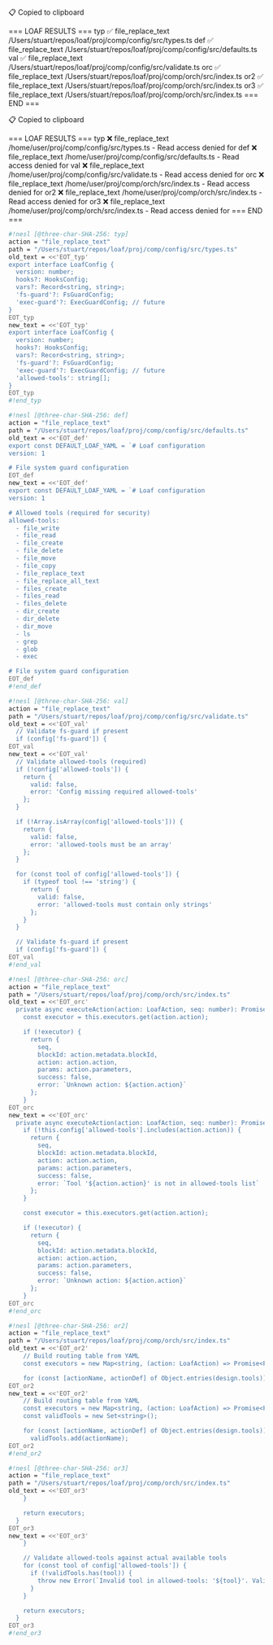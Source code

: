 📋 Copied to clipboard

=== LOAF RESULTS ===
typ ✅ file_replace_text /Users/stuart/repos/loaf/proj/comp/config/src/types.ts
def ✅ file_replace_text /Users/stuart/repos/loaf/proj/comp/config/src/defaults.ts
val ✅ file_replace_text /Users/stuart/repos/loaf/proj/comp/config/src/validate.ts
orc ✅ file_replace_text /Users/stuart/repos/loaf/proj/comp/orch/src/index.ts
or2 ✅ file_replace_text /Users/stuart/repos/loaf/proj/comp/orch/src/index.ts
or3 ✅ file_replace_text /Users/stuart/repos/loaf/proj/comp/orch/src/index.ts
=== END ===

📋 Copied to clipboard

=== LOAF RESULTS ===
typ ❌ file_replace_text /home/user/proj/comp/config/src/types.ts - Read access denied for
def ❌ file_replace_text /home/user/proj/comp/config/src/defaults.ts - Read access denied for
val ❌ file_replace_text /home/user/proj/comp/config/src/validate.ts - Read access denied for
orc ❌ file_replace_text /home/user/proj/comp/orch/src/index.ts - Read access denied for
or2 ❌ file_replace_text /home/user/proj/comp/orch/src/index.ts - Read access denied for
or3 ❌ file_replace_text /home/user/proj/comp/orch/src/index.ts - Read access denied for
=== END ===

```sh nesl
#!nesl [@three-char-SHA-256: typ]
action = "file_replace_text"
path = "/Users/stuart/repos/loaf/proj/comp/config/src/types.ts"
old_text = <<'EOT_typ'
export interface LoafConfig {
  version: number;
  hooks?: HooksConfig;
  vars?: Record<string, string>;
  'fs-guard'?: FsGuardConfig;
  'exec-guard'?: ExecGuardConfig; // future
}
EOT_typ
new_text = <<'EOT_typ'
export interface LoafConfig {
  version: number;
  hooks?: HooksConfig;
  vars?: Record<string, string>;
  'fs-guard'?: FsGuardConfig;
  'exec-guard'?: ExecGuardConfig; // future
  'allowed-tools': string[];
}
EOT_typ
#!end_typ
```

```sh nesl
#!nesl [@three-char-SHA-256: def]
action = "file_replace_text"
path = "/Users/stuart/repos/loaf/proj/comp/config/src/defaults.ts"
old_text = <<'EOT_def'
export const DEFAULT_LOAF_YAML = `# Loaf configuration
version: 1

# File system guard configuration
EOT_def
new_text = <<'EOT_def'
export const DEFAULT_LOAF_YAML = `# Loaf configuration
version: 1

# Allowed tools (required for security)
allowed-tools:
  - file_write
  - file_read
  - file_create
  - file_delete
  - file_move
  - file_copy
  - file_replace_text
  - file_replace_all_text
  - files_create
  - files_read
  - files_delete
  - dir_create
  - dir_delete
  - dir_move
  - ls
  - grep
  - glob
  - exec

# File system guard configuration
EOT_def
#!end_def
```

```sh nesl
#!nesl [@three-char-SHA-256: val]
action = "file_replace_text"
path = "/Users/stuart/repos/loaf/proj/comp/config/src/validate.ts"
old_text = <<'EOT_val'
  // Validate fs-guard if present
  if (config['fs-guard']) {
EOT_val
new_text = <<'EOT_val'
  // Validate allowed-tools (required)
  if (!config['allowed-tools']) {
    return {
      valid: false,
      error: 'Config missing required allowed-tools'
    };
  }

  if (!Array.isArray(config['allowed-tools'])) {
    return {
      valid: false,
      error: 'allowed-tools must be an array'
    };
  }

  for (const tool of config['allowed-tools']) {
    if (typeof tool !== 'string') {
      return {
        valid: false,
        error: 'allowed-tools must contain only strings'
      };
    }
  }

  // Validate fs-guard if present
  if (config['fs-guard']) {
EOT_val
#!end_val
```

```sh nesl
#!nesl [@three-char-SHA-256: orc]
action = "file_replace_text"
path = "/Users/stuart/repos/loaf/proj/comp/orch/src/index.ts"
old_text = <<'EOT_orc'
  private async executeAction(action: LoafAction, seq: number): Promise<ActionResult> {
    const executor = this.executors.get(action.action);

    if (!executor) {
      return {
        seq,
        blockId: action.metadata.blockId,
        action: action.action,
        params: action.parameters,
        success: false,
        error: `Unknown action: ${action.action}`
      };
    }
EOT_orc
new_text = <<'EOT_orc'
  private async executeAction(action: LoafAction, seq: number): Promise<ActionResult> {
    if (!this.config['allowed-tools'].includes(action.action)) {
      return {
        seq,
        blockId: action.metadata.blockId,
        action: action.action,
        params: action.parameters,
        success: false,
        error: `Tool '${action.action}' is not in allowed-tools list`
      };
    }

    const executor = this.executors.get(action.action);

    if (!executor) {
      return {
        seq,
        blockId: action.metadata.blockId,
        action: action.action,
        params: action.parameters,
        success: false,
        error: `Unknown action: ${action.action}`
      };
    }
EOT_orc
#!end_orc
```

```sh nesl
#!nesl [@three-char-SHA-256: or2]
action = "file_replace_text"
path = "/Users/stuart/repos/loaf/proj/comp/orch/src/index.ts"
old_text = <<'EOT_or2'
    // Build routing table from YAML
    const executors = new Map<string, (action: LoafAction) => Promise<FileOpResult>>();

    for (const [actionName, actionDef] of Object.entries(design.tools)) {
EOT_or2
new_text = <<'EOT_or2'
    // Build routing table from YAML
    const executors = new Map<string, (action: LoafAction) => Promise<FileOpResult>>();
    const validTools = new Set<string>();

    for (const [actionName, actionDef] of Object.entries(design.tools)) {
      validTools.add(actionName);
EOT_or2
#!end_or2
```

```sh nesl
#!nesl [@three-char-SHA-256: or3]
action = "file_replace_text"
path = "/Users/stuart/repos/loaf/proj/comp/orch/src/index.ts"
old_text = <<'EOT_or3'
    }

    return executors;
  }
EOT_or3
new_text = <<'EOT_or3'
    }

    // Validate allowed-tools against actual available tools
    for (const tool of config['allowed-tools']) {
      if (!validTools.has(tool)) {
        throw new Error(`Invalid tool in allowed-tools: '${tool}'. Valid tools: ${Array.from(validTools).join(', ')}`);
      }
    }

    return executors;
  }
EOT_or3
#!end_or3
```